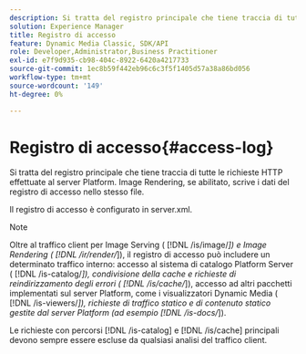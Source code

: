 ```yaml
---
description: Si tratta del registro principale che tiene traccia di tutte le richieste HTTP effettuate al server Platform. Image Rendering, se abilitato, scrive i dati del registro di accesso nello stesso file.
solution: Experience Manager
title: Registro di accesso
feature: Dynamic Media Classic, SDK/API
role: Developer,Administrator,Business Practitioner
exl-id: e7f9d935-cb98-404c-8922-6420a4217733
source-git-commit: 1ec8b59f442eb96c6c3f5f1405d57a38a86bd056
workflow-type: tm+mt
source-wordcount: '149'
ht-degree: 0%

---
```


# Registro di accesso{#access-log}

Si tratta del registro principale che tiene traccia di tutte le richieste HTTP effettuate al server Platform. Image Rendering, se abilitato, scrive i dati del registro di accesso nello stesso file.

Il registro di accesso è configurato in server.xml.

>[!NOTE]
>
>Oltre al traffico client per Image Serving ( [!DNL /is/image/*]) e Image Rendering ( [!DNL /ir/render/*]), il registro di accesso può includere un determinato traffico interno: accesso al sistema di catalogo Platform Server ( [!DNL /is-catalog/*]), condivisione della cache e richieste di reindirizzamento degli errori ( [!DNL /is/cache/*]), accesso ad altri pacchetti implementati sul server Platform, come i visualizzatori Dynamic Media ( [!DNL /is-viewers/*]), richieste di traffico statico e di contenuto statico gestite dal server Platform (ad esempio [!DNL /is-docs/*]).

Le richieste con percorsi [!DNL /is-catalog] e [!DNL /is/cache] principali devono sempre essere escluse da qualsiasi analisi del traffico client.
